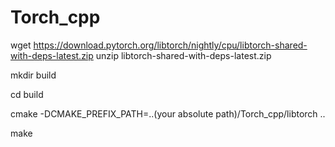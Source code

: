 # Torch_cpp

wget https://download.pytorch.org/libtorch/nightly/cpu/libtorch-shared-with-deps-latest.zip
unzip libtorch-shared-with-deps-latest.zip

mkdir build

cd build

cmake -DCMAKE_PREFIX_PATH=..(your absolute path)/Torch_cpp/libtorch ..

make